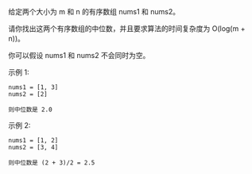 给定两个大小为 m 和 n 的有序数组 nums1 和 nums2。

请你找出这两个有序数组的中位数，并且要求算法的时间复杂度为 O(log(m + n))。

你可以假设 nums1 和 nums2 不会同时为空。

示例 1:

````
nums1 = [1, 3]
nums2 = [2]

则中位数是 2.0
````

示例 2:

````
nums1 = [1, 2]
nums2 = [3, 4]

则中位数是 (2 + 3)/2 = 2.5
````